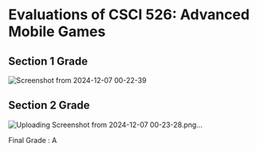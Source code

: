 # Evaluations of CSCI 526: Advanced Mobile Games


## Section 1 Grade
![Screenshot from 2024-12-07 00-22-39](https://github.com/user-attachments/assets/37fea9bf-4589-4ac8-a408-74e09d52c66a)



## Section 2 Grade
![Uploading Screenshot from 2024-12-07 00-23-28.png…]()



Final Grade : A

